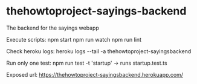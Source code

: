 # thehowtoproject-sayings-backend

The backend for the sayings webapp

Execute scripts:
npm start
npm run watch
npm run lint

Check heroku logs:
heroku logs --tail -a thehowtoproject-sayingsbackend

Run only one test:
npm run test -t 'startup'
-> runs startup.test.ts

Exposed url:
https://thehowtoproject-sayingsbackend.herokuapp.com/
